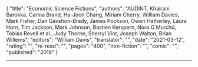 {
"title": "Economic Science Fictions",
"authors": "AUDINT, Khairani Barokka, Carina Brand, Ha-Joon Chang, Miriam Cherry, William Davies, Mark Fisher, Dan Gavshon-Brady, James Pockson, Owen Hatherley, Laura Horn, Tim Jackson, Mark Johnson, Bastien Kerspern, Nora O Murchú, Tobias Revell et al., Judy Thorne, Sherryl Vint, Joseph Walton, Brian Willems",
"editors": "William Davis",
"translator": "",
"date": "2021-03-12",
"rating": "",
"re-read": "",
"pages": "400",
"non-fiction": "",
"comic": "",
"published": "2018"
}

---

